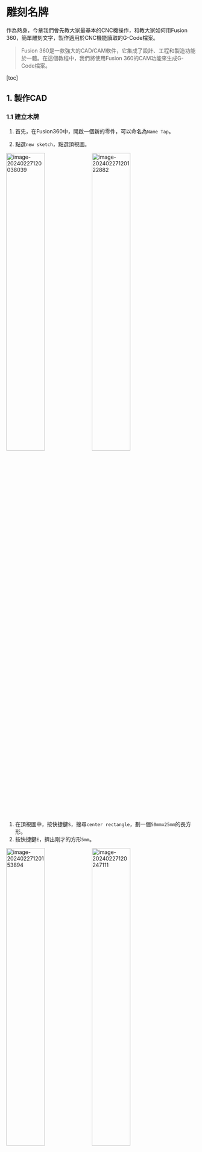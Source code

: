 # 雕刻名牌

作為熱身，今章我們會先教大家最基本的CNC機操作，和教大家如何用Fusion 360，簡單雕刻文字，製作適用於CNC機能讀取的G-Code檔案。

> Fusion 360是一款強大的CAD/CAM軟件，它集成了設計、工程和製造功能於一體。在這個教程中，我們將使用Fusion 360的CAM功能來生成G-Code檔案。

[toc]

## 1. 製作CAD

### 1.1 建立木牌

1. 首先，在Fusion360中，開啟一個新的零件，可以命名為`Name Tap`。

2. 點選`new sketch`，點選頂視圖。

<img src="image-20240227120038039.png" alt="image-20240227120038039" style="width:45%;" /><img src="image-20240227120122882.png" alt="image-20240227120122882" style="width:45%;" />



1. 在頂視圖中，按快捷鍵`S`，搜尋`center rectangle`，劃一個`50mmx25mm`的長方形。
2. 按快捷鍵`E`，擠出剛才的方形`5mm`。

<img src="image-20240227120153894.png" alt="image-20240227120153894" style="width:45%;" /><img src="image-20240227120247111.png" alt="image-20240227120247111" style="width:45%;" />



(選做，不做也沒關係)用快捷鍵`A`，找到喜歡的木顏色，將顏色標示拖到長方體中，即可為其上色。

<img src="image-20240227120415675.png" alt="image-20240227120415675" style="width:45%;" />

### 1.2 建立和擠出文字

1. 用快捷鍵`s`搜尋`new sketch`，或直接在工具列中找到按下。
2. **隨意**框上文字方框並輸入文字，我就使用會袓鮑思高神父的`Bosco`。
3. 適當設定字體、文字大小，`Alignment`項，置直和水平都選擇置中對齊。
4. ***不是所有字體都可以擠出，而且太幼的字體，CNC的精度也未必能雕刻，選擇時請留意。***

<img src="image-20240227120529598.png" alt="image-20240227120529598" style="width:45%;" /><img src="image-20240227131738491.png" alt="image-20240227131738491" style="width:50%;" />



1. 在`Constraint`幾何約束中，找到第二個`Coincident(重合)`
2. 分別點選文字框的左上角和木牌的左上角，文字框就能跟木牌重合，右下角也一樣。
3. 按快捷鍵`E`，向後擠出`-0.5mm`，`Operation`就會自動選擇`Cut`，就能削去文字部分。

<img src="text.gif" alt="text" style="width:45%;" /><img src="image-20240227133714451.png" alt="image-20240227133714451" style="width:45%;" />



製作好後如下圖：

<img src="image-20240227133743015.png" alt="image-20240227133743015" style="width:66%;" />

##2. 生成刀路

### 2.1 基本設定

> Fusion 360已經內置了CAM的功能，而且是免費的，這對於初學者和預算有限的用戶來說是一個巨大的福音。它提供了一個直觀的界面和強大的工具集，使得從設計到生產的過程變得無縫且高效。

在左上方的下拉欄中，選擇`MANUFACTURE`，就會進入到生產界面。

<img src="image-20240227133808835.png" alt="image-20240227133808835" style="width:45%;" />



界面亦相當直觀，首先找到最左面的`SETUP`。按下，就會出現一個`SETUP`的介面。

第一步是要設定你的機器，在`Machine`按下`Select`。

<div style = "text-align: CENTER"><img src="image-20240227133832275.png" alt="image-20240227133832275" style="zoom:100%;" /><img src="image-20240306102712800.png" alt="image-20240306102712800" style="zoom:100%;" /></div>



在`Fusion Library`裡，我們要找到`Autodesk Generic 3-axis`的模型，這裡總共有三種選擇。而我們的機器是`Y axis on the Table and XZ axis on the Head`。選好後，Fusion360將會下載機器的模型，以便進行模擬。稍等片刻，就可以開始了。

<img src="image-20240227135306887.png" alt="image-20240227135306887" style="width:67%;" />



1. 在`Operation Type`的選項中，預設選擇為`Milling`，也就是銑床操作。

	> 除此之外，該軟件還提供了一系列的刀路生成選項，包括結合銑床和車床的操作、單獨的車床操作、鐳射/水切割，以及3D打印。更進一步地，如果您的項目需要更複雜的加工，該軟件還以相對實惠的價格提供4軸和5軸銑床的刀路生成功能。
2. 在`Work Corrdinate System`中的`Origin`，選擇`Model box point`，就會有下圖中的24個小白點，**選擇木牌頂部的中間點為原點**，==留意一下XYZ軸的方向是否跟我的一樣==，如果不一樣，需要先在`Orientation`中設定。
3. 在`Model`選項，點選你的木牌就可以了
4. 最後一個選項`Fixture`是指機械虎鉗，Fusion360可以提供精確的模擬，確保在雕銑過程中不會撞到虎鉗而斷刀。這裡我們留空就可以了。

<div style = "text-align: CENTER"><img src="image-20240306104216265.png" alt="image-20240306104216265" style="zoom:80%;" /><img src="image-20240306104307448.png" alt="image-20240306104307448" style="width:66%;" /></div>



在第二版的`Stock`選項，`Mode`選擇`Relative size box`，`Stock Offset Mode`中，選`No additional stock`。

Stock是指原始未加工的材料，也就是材料塊。CNC加工為減法製造，要得到我們需要的特定形狀和尺寸，通常要準備一塊比這個尺寸更大的材料塊，所以這裡的Stock預設是比我們最後工件的尺寸為大，但我們今次練習只雕刻中間的名字，所以不要外加尺寸。

<img src="image-20240304133549424.png" alt="image-20240304133549424" style="width:66%;" />

### 2.2 設定刀具

第一次使用時，需要先設定刀具，下一次再使用同一把銑刀，就不需要再設定。

在上方的`Manage`中找到`Tool library`的圖示，或直接用快捷鍵`s`搜尋`Tool library`。

![image-20240306113329091](image-20240306113329091.png)



Fusion360中本身就有一些刀具，但都是些工業級比較大的銑刀，我們的雕刻刀也是要自己設定的。我們今次用的刀，是下方這一款30度，尖端直徑為0.1mm的雕刻刀。

<img src="51oUX6k8M7S._SL1500_1499x1500.jpg" alt="img" style="width:30%;" />



按下「+」符號新增一把刀。但在選擇刀的種類時，**我們不使用`Engrave/Chamfer mill`雕刻刀，而是使用`Flat end mill`**。這是因為使用`Engrave/Chamfer mill`雕刻刀沒有多階段的功能，只能一刀到底，容易斷刀。

<img src="image-20240229185222406.png" alt="image-20240229185222406" style="width:45%;" /><img src="image-20240304133938276.png" alt="image-20240304133938276" style="width:45%;" />



1. 第一版是該刀的名字和廠家等資訊，我們在`Description`輸入`Fake 1/8" Engrave mill`。
2. 第二版的內容：
	1. `Diameter`為刀的直徑，我們輸入雕刻刀的刀尖直徑`0.1mm`
	2. `Shaft diameter`即刀柄直徑，輸係1/8英寸，即`3.175mm`
	3. `Overall length`輸入`28mm`
	4. `Length below holder`很視乎我們夾刀時的高度，不過這個參數只對模擬時會有影響，不影響正常操作，我的話輸入`19mm`
	5. `Shoulder length`也不影響刀路，我輸入`15mm`
	6. 最後，`Flute length`(刃長)輸入`6.5mm`

<img src="image-20240304134043892.png" alt="image-20240304134043892" style="width:45%;" /><img src="image-20240304134247861.png" alt="image-20240304134247861" style="width:45%;" />



第三版和第四版的`Shaft`和`Holder`，只會對高級CNC機和模擬產生影響，所以可以跳過。

跳到第五版`Cutting data`，

1. `Spindle Speed`是主軸轉速，我們的CNC機大約`10000rpm`
2. `Cutting feedrate`(進刀速率)即切削進行的速度，它會影響切削量和速度。在這裡，我們輸入`500mm/min`。

	> 刀具類型、材料、切削深度以及被切割的材料都會對進刀速率產生影響。我們可以使用一些網上軟件來計算，或者參考網上有[YouTuber](https://youtu.be/B79OkSwSyxM?si=vkPThG7m5ROE1ayC)對我們的CNC機進行測試，比較不同轉速和進給速率對切削的影響。
3. 在`Passes and linking`欄，剔選`Use stepdown`，`Stepdown`設定為`0.25mm`。這個意思是：例如我們要切割1mm深度的話，Fusion360在生成刀路時就知道需要切割4次，每刀深0.25mm
4. `Coolant`為冷卻方法，我們雕刻沒有冷卻，所以選`Disable`
5. 其餘的部分按預設就可以，並按下`Accept`

<img src="image-20240304162357267.png" alt="image-20240304162357267" style="width:45%;" />



### 2.3 生成刀路

在`2D`中，找到`2D Pocket`。

![image-20240304110625399](image-20240304110625399.png)



第一版的`tool`，按`select`，選擇我們剛剛新增的銑刀，`Feed & Speed`如果之前已設定好，就不用再調。

<img src="image-20240304162635389.png" alt="image-20240304162635389" style="width:66%;" />



第二版的`Geometry`中，點選5個文字的面

<img src="image-20240304111250096.png" alt="image-20240304111250096" style="width:66%;" />



第三版是決定CNC的過程中，每刀完成前後Z軸升起多少才移到另一點，全部都全留預設就可以
==要檢查確保一下，`Top Height`是位於木牌的表面==

<img src="image-20240304162836199.png" alt="image-20240304162836199" style="width:66%;" />



第四版的`passes`，點選`Multiple Depths`，之前設定刀具時已預設`0.25mm`一刀，檢查一下是否正確，如果有需要，也可以每刀深一點或淺一點。

接著將`Stock to Leave`取消選擇，`Stock to Leave`的意思是要留一點邊緣。

<img src="image-20240304163027022.png" alt="image-20240304163027022" style="width:66%;" />



跳到最後一版，將`Ramp`中的`Ramp Type`，設定為`Plunge`，其他使用預設則可。按下`OK`就會生成刀路。

> 在CNC加工中，"Ramp"通常指的是刀具同時進行徑向和軸向運動，形成一個角度的刀具路徑。
>
> 這種方法通常用在刀具上有較少的徑向接觸，切割力分佈在三個不同的軸上。這是推薦的方法，因為它確保了最長的刀具壽命。

<img src="image-20240304165018961.png" alt="image-20240304165018961" style="width:66%;" />

每個生產程序通常都會有幾個步驟，每個步驟都會有一條刀路，這些刀路都是放在左方的零件樹上，確保是一個綠色的剔。工件表面藍色和黃色的，就是刀路。

<img src="image-20240306172856736.png" alt="image-20240306172856736" style="width:67%;" />

### 2.4 輸出刀路

在`Actions`工具列中，找到`Simulate with Machine`的圖示，或直接用快捷鍵`s`搜尋`Simulate with Machine`。**模擬器可以看到雕銑的次序和效果，觀察一下確認沒有問題。**

<img src="image-20240306173417714.png" alt="image-20240306173417714" style="zoom:100%;" /><img src="image-20240306173831130.png" alt="image-20240306173831130" style="width:50%;" />



在`Actions`工具列中，找到`Post Process`的圖示。首先要設定機器和Post。

> 機器是加工的工具，而Post你可以理解成CNC的韌體(firmware)，就好像電腦廠商製作電腦，但不會自己研發操作系統，CNC機也一樣，除非是出名的大廠家，否則都只生產機械，再使用第三方的韌體。而其中，**GRBL**就是很出名的免費開源CNC韌體。

在`Post`中，按資料夾圖示開啟library。

<img src="image-20240306180833456.png" alt="image-20240306180833456" style="width:45%;" /><img src="image-20240306181439130.png" alt="image-20240306181439130" style="width:45%;" />



搜尋`grbl`，就會找到3個`grbl`，我們選用`grbl - Grbl`。按下`Select`就會複製到你的電腦上。

<img src="image-20240306182840448.png" alt="image-20240306182840448" style="width:67%;" />



1. `Name/number`: 通常製作一件工件，都會涉及到多條刀路，有時甚至要換刀，這裡的`Name/number`是用來給你定義每個步驟的名字或數字
2. `File Name`: 就是你項目的名稱，你可以用你的名字+工件來命名，方便管理
3. `Output folder`: 如題，你可以選擇桌面或下載
4. `Split file`: 今次的測試我們不會換刀，==但下次需要換刀的話，因我們的CNC機沒有自動對刀功能，要手動再調高，記得要在`Split file`選擇`Split by tool`==
5. 按下`Post`就會得出一個(或多個)*.nc檔案。

<img src="image-20240306184228822.png" alt="image-20240306184228822" style="width:67%;" />



用Notepad或其他文字工具打開，你會發現，用於控制CNC機器的G-Code其實就是座標指令。

已經生成的刀路實際上儲存在零件樹中。如果工件的尺寸有變化，在Fusion360中完成修改後，只需再次生成刀路即可，不用再重新設定。

<img src="image-20240306184935926.png" alt="image-20240306184935926" style="width:45%;" /><img src="image-20240306185230944.png" alt="image-20240306185230944" style="width:45%;" />

## 3. 生產製作

###3.1 開機和控制機器

1. 開機**<u>前</u>**：
	1. ==**確保紅色的`E-stop`緊急掣<u>已按下</u>**==
	2. ==**確保`Spindel Speed`調到<u>最少</u>**==
2. 開關位置在機箱後方，電源線上方

<img src="PXL_20240305_024919598.MP.jpg" alt="PXL_20240305_024919598.MP" style="width:45%;" /><img src="PXL_20240305_024824526.MP.jpg" alt="PXL_20240305_024824526.MP" style="width:45%;" />



1. 開機後，OFFLINE CONTROLLER的界面右上角會顯示`Alarm`，機器是不能操控的，要先按下`Home`鍵讓機器返回原點。
2. ==Home的方向是向左下角，先**<u>不要安裝左下角的夾具</u>**，待機器歸零後再安裝==。

<img src="PXL_20240305_024959128.jpg" alt="PXL_20240305_024959128" style="width:45%;" /><img src="PXL_20240305_025007744.jpg" alt="PXL_20240305_025007744" style="width:45%;" />



1. 歸零後，機械右上角會變成`Idle`待機。按下左方的`Control`，就會進到控制界面。
2. 按下`Move`就能控制機器。

<img src="PXL_20240305_025157095.jpg" alt="PXL_20240305_025157095" style="width:45%;" /><img src="image-20240307102839372.png" alt="image-20240307102839372" style="width:45%;" />



1. XYZ的正負對應控制三軸的方向
2. 中間的`Step`可以控制移動的幅度：
	1. `Step`：XYZ的正負可長按，機器會快速移動。
	2. 按下`Step`鍵會切換到`0.05`、`0.1`、`1`和`10`，幫忙機器精準定位

<img src="PXL_20240305_025213825.MP.jpg" alt="PXL_20240305_025213825.MP" style="width:45%;" />

### 3.2 對刀

C對刀的意思，是要確立工件的實際位置。就像3D打印機在打印開始前需要校準打印床，確保打印頭在正確的位置開始打印。這兩種情況都需要精確的定位，以確保最終產品的精度和質量。



#### 3.2.1 方法一

1. 將刀的Z軸高度，移近工作物的表面。==(注意：距離接近時，記得將`Step`轉用`0.05mm/步`，否則刀尖會直插入工作物)==
2. 用一般60磅A4紙，隔在工作物和刀之間，將刀用`0.05mm/步`一步一步接近，每下一步時輕輕移動A4紙，直到A4紙==剛好不能動==。

<img src="PXL_20240307_024317921.jpg" alt="PXL_20240307_024317921" style="width:45%;" /><img src="PXL_20240307_024434731.jpg" alt="PXL_20240307_024434731" style="width:45%;" />



3. 返回主控制界面，按下`Zero XYZ`。
4. 就會跳到歸零的界面，按下`Set XYZ`就會同時將XYZ三軸歸零。
5. ==歸零後記得將Z軸提高==，否則一開機主軸未開始旋轉，刀路就開始走。

<img src="image-20240307163658861.png" alt="image-20240307163658861" style="width:45%;" /><img src="PXL_20240305_025338953.MP.jpg" alt="PXL_20240305_025338953.MP" style="width:45%;" />



#### 3.2.2方法二

1. 對刀前，==**確保`Spindel Speed`調到<u>最少</u>**==，將機器的對刀器放在刀與工作物之間，==將鱷魚夾夾在刀上==，兩者導電就能歸零。


<img src="PXL_20240307_052931327.MP.jpg" alt="PXL_20240307_052931327.MP" style="width:45%;" >

下載以下檔案，或者直接複雜下面代碼，用Notepad儲存另存新檔，儲存時將副檔名設為*.nc。

----------->  [z probe Z15.nc](z probe Z15.nc) <--------------

```gcode
G21 G91 G38.2 Z-30 F80 		;G21單位為mm，G91使用相對位置模式，G38.2進行探測，Z軸向下移動30mm，以80mm/min的速度進行
G0 Z1 						;第一次探到後，快速移動，Z軸向上移動1mm
G38.2 Z-2 F10 				;進行第二次探測，Z軸向下移動2單位，以10mm/min的速度進行
G92 Z15 					;設置當前位置Z軸的位置設置為15
G0 Z5 						;快速移動，Z軸向上移動5單位
```

1. 上面的這幾行代碼，在進行刀具對刀操作。首先，它將刀具向下移動進行探測，然後稍微提升刀具，再次進行精確探測，最後設置這點的Z高度為15mm(因為對刀器的厚度是15mm)，並將刀具提升。
2. 將上面的代碼存入SD卡中，在主界面點選`Files`，就能找到上面的代碼，按`send`就會開始自動對刀。
3. 上面的代碼==**<u>只會重設Z的高度</u>**==，你還要是移動XY軸到適當位置，然後在`Zero XYZ`介面，**<u>==手動重設X和Y軸的零點==</u>**。

<img src="image-20240307163539736.png" alt="image-20240307163539736" style="width:45%;" /><img src="image-20240307173842049.png" alt="image-20240307173842049" style="width:45%;" />



### 3.3 加工生產

完成對刀後，

1. 將Fusion360生成的G-Code抄到SD卡中，例如我的例子是`F5BChanTinMan.nc`
2. 接著回到機器，==**<u>*先將`Spindle Speed`調到最大*</u>**==
3. 在主界面點選`Files`，就能找到你的檔案，按`send`就會開始加工
4. 以我的檔案為例，加工過程大約16分鐘，==**<u>*在機械加工時不要走開，時刻留意，有意外的話立刻按下紅色的`E-Stop`掣*</u>**==

<img src="PXL_20240308_023355469.jpg" alt="PXL_20240308_023355469" style="width:45%;" /><img src="image-20240307163539736.png" alt="image-20240307163539736" style="width:45%;" />

